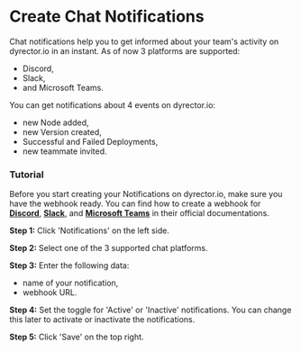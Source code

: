 # Create Chat Notifications

Chat notifications help you to get informed about your team's activity on dyrector.io in an instant. As of now 3 platforms are supported:

* Discord,
* Slack,
* and Microsoft Teams.

You can get notifications about 4 events on dyrector.io:

* new Node added,
* new Version created,
* Successful and Failed Deployments,
* new teammate invited.

### Tutorial

Before you start creating your Notifications on dyrector.io, make sure you have the webhook ready. You can find how to create a webhook for [**Discord**](https://support.discord.com/hc/en-us/articles/228383668-Intro-to-Webhooks), [**Slack**](https://slack.com/help/articles/115005265063-Incoming-webhooks-for-Slack), and [**Microsoft Teams**](https://docs.microsoft.com/en-us/microsoftteams/platform/webhooks-and-connectors/how-to/add-incoming-webhook) in their official documentations.

**Step 1:** Click 'Notifications' on the left side.

**Step 2:** Select one of the 3 supported chat platforms.

**Step 3:** Enter the following data:

* name of your notification,
* webhook URL.

**Step 4:** Set the toggle for 'Active' or 'Inactive' notifications. You can change this later to activate or inactivate the notifications.

**Step 5:** Click 'Save' on the top right.
